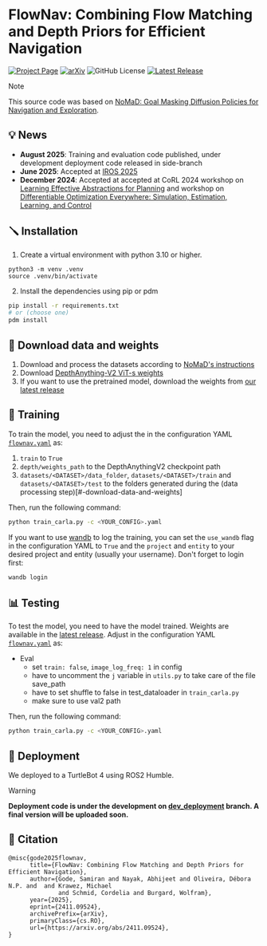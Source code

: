 # FlowNav: Combining Flow Matching and Depth Priors for Efficient Navigation

[![Project Page](https://img.shields.io/badge/Project%20Page-6cc644&cacheSeconds=60)](https://utn-air.github.io/flownav.github.io/)
[![arXiv](https://img.shields.io/badge/arXiv-2411.09524-b31b1b.svg)](https://arxiv.org/abs/2411.09524)
![GitHub License](https://img.shields.io/github/license/utn-air/flownav?label=License&color=%23e11d48&cacheSeconds=60)
[![Latest Release](https://img.shields.io/github/v/tag/utn-air/flownav?label=Latest%20Release&cacheSeconds=60)
](https://github.com/utn-air/flownav/releases)

> [!NOTE]  
> This source code was based on [NoMaD: Goal Masking Diffusion Policies for Navigation and Exploration](https://general-navigation-models.github.io/nomad/index.html).

## 💡 News

- **August 2025**: Training and evaluation code published, under development deployment code released in side-branch
- **June 2025**: Accepted at [IROS 2025](https://www.iros25.org/)
- **December 2024**: Accepted at accepted at CoRL 2024 workshop on [Learning Effective Abstractions for Planning](https://leap-workshop.github.io/) and workshop on [Differentiable Optimization Everywhere: Simulation, Estimation, Learning, and Control](https://sites.google.com/seas.upenn.edu/corl-2024-workshop-diff/)

## 🪛 Installation

1) Create a virtual environment with python 3.10 or higher. 
```
python3 -m venv .venv
source .venv/bin/activate
```

2) Install the dependencies using pip or pdm

```bash
pip install -r requirements.txt
# or (choose one)
pdm install
```

## 🔗 Download data and weights

1) Download and process the datasets according to [NoMaD's instructions](https://github.com/robodhruv/visualnav-transformer?tab=readme-ov-file#data-wrangling)
2) Download [DepthAnything-V2 ViT-s weights](https://huggingface.co/depth-anything/Depth-Anything-V2-Small/resolve/main/depth_anything_v2_vits.pth?download=true)
3) If you want to use the pretrained model, download the weights from [our latest release](https://github.com/utn-air/flownav/releases)

## 🚀 Training

To train the model, you need to adjust the in the configuration YAML [`flownav.yaml`](flownav/config/flownav.yaml) as:

1) `train` to `True`
2) `depth/weights_path` to the DepthAnythingV2 checkpoint path
3) `datasets/<DATASET>/data_folder`, `datasets/<DATASET>/train` and `datasets/<DATASET>/test` to the folders generated during the (data processing step)[#-download-data-and-weights]

Then, run the following command:

```bash
python train_carla.py -c <YOUR_CONFIG>.yaml
```

If you want to use [wandb](https://wandb.ai/) to log the training, you can set the `use_wandb` flag in the configuration YAML to `True` and  the `project` and `entity` to your desired project and entity (usually your username). Don't forget to login first:
    
```bash
wandb login
```

## 📊 Testing

To test the model, you need to have the model trained. Weights are available in the [latest release](https://github.com/utn-air/flownav/releases). Adjust in the configuration YAML [`flownav.yaml`](flownav/config/flownav.yaml) as:

- Eval
    - set `train: false`, `image_log_freq: 1` in config
    - have to uncomment the `j` variable in `utils.py` to take care of the file save_path
    - have to set shuffle to false in test_dataloader in `train_carla.py`
    - make sure to use val2 path

Then, run the following command:

```bash
python train_carla.py -c <YOUR_CONFIG>.yaml
```

## 🤖 Deployment

We deployed to a TurtleBot 4 using ROS2 Humble. 

> [!WARNING]  
> **Deployment code is under the development on [dev_deployment](https://github.com/utn-air/flownav/tree/dev_deployment) branch. A final version will be uploaded soon.**

## 📝 Citation

```
@misc{gode2025flownav,
      title={FlowNav: Combining Flow Matching and Depth Priors for Efficient Navigation}, 
      author={Gode, Samiran and Nayak, Abhijeet and Oliveira, Débora N.P. and  and Krawez, Michael 
              and Schmid, Cordelia and Burgard, Wolfram},
      year={2025},
      eprint={2411.09524},
      archivePrefix={arXiv},
      primaryClass={cs.RO},
      url={https://arxiv.org/abs/2411.09524}, 
}
```
